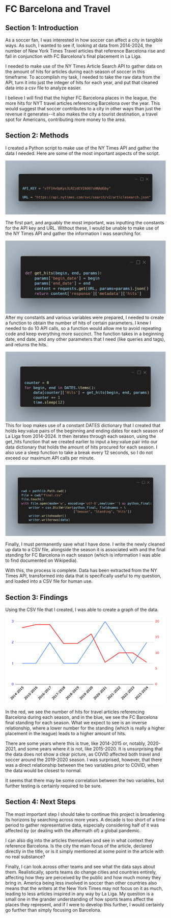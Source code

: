 # FC Barcelona and Travel

## Section 1: Introduction
As a soccer fan, I was interested in how soccer can affect a city in tangible ways. As such, I wanted to see if, looking at data from 2014-2024, the number of New York Times Travel articles that reference Barcelona rise and fall in conjunction with FC Barcelona's final placement in La Liga.

I needed to make use of the NY Times Article Search API to gather data on the amount of hits for articles during each season of soccer in this timeframe. To accomplish my task, I needed to take the raw data from the API, turn it into just the integer of hits for each year, and put that cleaned data into a csv file to analyze easier.

I believe I will find that the higher FC Barcelona places in the league, the more hits for NYT travel articles referencing Barcelona over the year. This would suggest that soccer contributes to a city in other ways than just the revenue it generates--it also makes the city a tourist destination, a travel spot for Americans, contributing more money to the area.
## Section 2: Methods
I created a Python script to make use of the NY Times API and gather the data I needed. Here are some of the most important aspects of the script.

![API Key and URL](code-image1.png)

The first part, and arguably the most important, was inputting the constants for the API key and URL. Without these, I would be unable to make use of the NY Times API and gather the information I was searching for.

![Get hits function](code-image2.png)
After my constants and various variables were prepared, I needed to create a function to obtain the number of hits of certain parameters. I knew I needed to do 10 API calls, so a function would allow me to avoid repeating code and keep everything more succinct. The function takes in a beginning date, end date, and any other parameters that I need (like queries and tags), and returns the hits.

![For loop that uses get hits function](code-image3.png)
This for loop makes use of a constant DATES dictionary that I created that holds key:value pairs of the beginning and ending dates for each season of La Liga from 2014-2024. It then iterates through each season, using the get_hits function that we created earlier to input a key:value pair into our data dictionary that holds the amount of hits procured for each season. I also use a sleep function to take a break every 12 seconds, so I do not exceed our maximum API calls per minute.

![Write data to csv](code-image4.png)

Finally, I must permanently save what I have done. I write the newly cleaned up data to a CSV file, alongside the season it is associated with and the final standing for FC Barcelona in each season (which is information I was able to find documented on Wikipedia).

With this, the process is complete. Data has been extracted from the NY Times API, transformed into data that is specifically useful to my question, and loaded into a CSV file for human use.
## Section 3: Findings
Using the CSV file that I created, I was able to create a graph of the data.

![Graph of data](graph.jpg)

In the red, we see the number of hits for travel articles referencing Barcelona during each season, and in the blue, we see the FC Barcelona final standing for each season. What we expect to see is an inverse relationship, where a lower number for the standing (which is really a higher placement in the league) leads to a higher amount of hits.

There are some years where this is true, like 2014-2015 or, notably, 2020-2021, and some years where it is not, like 2015-2020. It is unsurprising that the data does not show a clear picture, as COVID affected both travel and soccer around the 2019-2020 season. I was surprised, however, that there was a direct relationship between the two variables prior to COVID, when the data would be closest to normal.

It seems that there may be some correlation between the two variables, but further testing is certainly required to be sure.

## Section 4: Next Steps
The most important step I should take to continue this project is broadening its horizons by searching across more years. A decade is too short of a time period to gather representative data, especially considering half of it was affected by (or dealing with the aftermath of) a global pandemic.

I can also dig into the articles themselves and see in what context they reference Barcelona. Is the city the main focus of the article, declared directly in the title, or is it simply mentioned at some point in the article with no real substance?

Finally, I can look across other teams and see what the data says about them. Realistically, sports teams do change cities and countries entirely, affecting how they are perceived by the public and how much money they bring in. America being less involved in soccer than other countries also means that the writers at the New York Times may not focus on it as much, leading to less articles inspired in any way by La Liga. My question is a small one in the grander understanding of how sports teams affect the places they represent, and if I were to develop this further, I would certainly go further than simply focusing on Barcelona.
